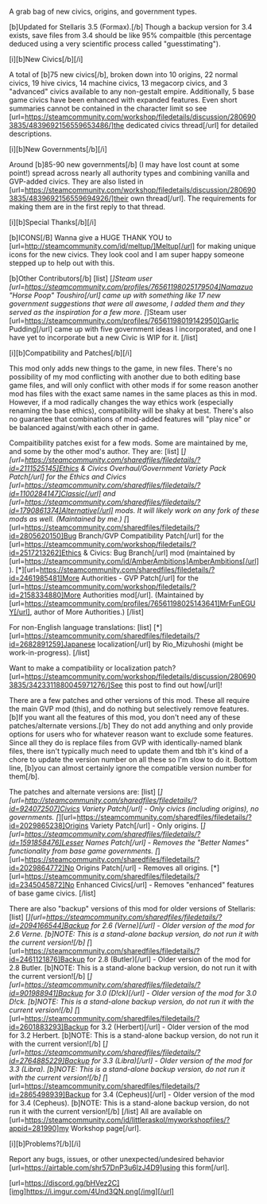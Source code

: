 A grab bag of new civics, origins, and government types.

[b]Updated for Stellaris 3.5 (Formax).[/b] Though a backup version for 3.4 exists, save files from 3.4 should be like 95% compaitble (this percentage deduced using a very scientific process called "guesstimating").

[i][b]New Civics[/b][/i]

A total of [b]75 new civics[/b], broken down into 10 origins, 22 normal civics, 19 hive civics, 14 machine civics, 13 megacorp civics, and 3 "advanced" civics available to any non-gestalt empire. Additionally, 5 base game civics have been enhanced with expanded features. Even short summaries cannot be contained in the character limit so see [url=https://steamcommunity.com/workshop/filedetails/discussion/2806903835/4839692156559653486/]the dedicated civics thread[/url] for detailed descriptions.

[i][b]New Governments[/b][/i]

Around [b]85-90 new governments[/b] (I may have lost count at some point!) spread across nearly all authority types and combining vanilla and GVP-added civics. They are also listed in [url=https://steamcommunity.com/workshop/filedetails/discussion/2806903835/4839692156559694926/]their own thread[/url]. The requirements for making them are in the first reply to that thread.

[i][b]Special Thanks[/b][/i]

[b]ICONS[/B]
Wanna give a HUGE THANK YOU to [url=http://steamcommunity.com/id/meltup/]Meltup[/url] for making unique icons for the new civics. They look cool and I am super happy someone stepped up to help out with this.

[b]Other Contributors[/b]
[list]
[*]Steam user [url=https://steamcommunity.com/profiles/76561198025179504]Namazuo "Horse Poop" Toushiro[/url] came up with something like 17 new government suggestions that were all awesome, I added them and they served as the inspiration for a few more.
[*]Steam user [url=https://steamcommunity.com/profiles/76561198019142950]Garlic Pudding[/url] came up with five government ideas I incorporated, and one I have yet to incorporate but a new Civic is WIP for it.
[/list]

[i][b]Compatibility and Patches[/b][/i]

This mod only adds new things to the game, in new files. There's no possibility of my mod conflicting with another due to both editing base game files, and will only conflict with other mods if for some reason another mod has files with the exact same names in the same places as this in mod. However, if a mod radically changes the way ethics work (especially renaming the base ethics), compatibility will be shaky at best. There's also no guarantee that combinations of mod-added features will "play nice" or be balanced against/with each other in game.

Compaitibility patches exist for a few mods. Some are maintained by me, and some by the other mod's author. They are:
[list]
[*][url=https://steamcommunity.com/sharedfiles/filedetails/?id=2111525145]Ethics & Civics Overhaul/Government Variety Pack Patch[/url] for the Ethics and Civics [url=https://steamcommunity.com/sharedfiles/filedetails/?id=1100284147]Classic[/url] and [url=https://steamcommunity.com/sharedfiles/filedetails/?id=1790861374]Alternative[/url] mods. It will likely work on any fork of these mods as well. (Maintained by me.)
[*][url=https://steamcommunity.com/sharedfiles/filedetails/?id=2805620150]Bug Branch/GVP Compatibility Patch[/url] for the [url=https://steamcommunity.com/workshop/filedetails/?id=2517213262]Ethics & Civics: Bug Branch[/url] mod (maintained by [url=https://steamcommunity.com/id/AmberAmbitions]AmberAmbitions[/url]).
[*][url=https://steamcommunity.com/sharedfiles/filedetails/?id=2461985481]More Authorities - GVP Patch[/url] for the [url=https://steamcommunity.com/workshop/filedetails/?id=2158334880]More Authorities mod[/url]. (Maintained by [url=https://steamcommunity.com/profiles/76561198025143641]MrFunEGUY[/url], author of More Authorities.)
[/list]

For non-English language translations:
[list]
[*][url=https://steamcommunity.com/sharedfiles/filedetails/?id=2682891259]Japanese localization[/url] by Rio_Mizuhoshi (might be work-in-progress).
[/list]

Want to make a compatibility or localization patch? [url=https://steamcommunity.com/workshop/filedetails/discussion/2806903835/3423311880045971276/]See this post to find out how[/url]!

There are a few patches and other versions of this mod. These all require the main GVP mod (this), and do nothing but selectively remove features. [b]If you want all the features of this mod, you don't need any of these patches/alternate versions.[/b] They do not add anything and only provide options for users who for whatever reason want to exclude some features. Since all they do is replace files from GVP with identically-named blank files, there isn't typically much need to update them and tbh it's kind of a chore to update the version number on all these so I'm slow to do it. Bottom line, [b]you can almost certainly ignore the compatible version number for them[/b].

The patches and alternate versions are:
[list]
[*][url=http://steamcommunity.com/sharedfiles/filedetails/?id=924072507]Civics Variety Patch[/url] - Only civics (including origins), no governments.
[*][url=https://steamcommunity.com/sharedfiles/filedetails/?id=2029865238]Origins Variety Patch[/url] - Only origins.
[*][url=https://steamcommunity.com/sharedfiles/filedetails/?id=1591858476]Lesser Names Patch[/url] - Removes the "Better Names" functionality from base game governments.
[*][url=https://steamcommunity.com/sharedfiles/filedetails/?id=2029864772]No Origins Patch[/url] - Removes all origins.
[*][url=https://steamcommunity.com/sharedfiles/filedetails/?id=2345045872]No Enhanced Civics[/url] - Removes "enhanced" features of base game civics.
[/list]

There are also "backup" versions of this mod for older versions of Stellaris:
[list]
[*][url=https://steamcommunity.com/sharedfiles/filedetails/?id=2094166544]Backup for 2.6 (Verne)[/url] - Older version of the mod for 2.6 Verne. [b]NOTE: This is a stand-alone backup version, do not run it with the current version![/b]
[*][url=https://steamcommunity.com/sharedfiles/filedetails/?id=2461121876]Backup for 2.8 (Butler)[/url] - Older version of the mod for 2.8 Butler. [b]NOTE: This is a stand-alone backup version, do not run it with the current version![/b]
[*][url=https://steamcommunity.com/sharedfiles/filedetails/?id=901988941]Backup for 3.0 (D!ck)[/url] - Older version of the mod for 3.0 D!ck. [b]NOTE: This is a stand-alone backup version, do not run it with the current version![/b]
[*][url=https://steamcommunity.com/sharedfiles/filedetails/?id=2601883293]Backup for 3.2 (Herbert)[/url] - Older version of the mod for 3.2 Herbert. [b]NOTE: This is a stand-alone backup version, do not run it with the current version![/b]
[*][url=https://steamcommunity.com/sharedfiles/filedetails/?id=2764885229]Backup for 3.3 (Libra)[/url] - Older version of the mod for 3.3 (Libra). [b]NOTE: This is a stand-alone backup version, do not run it with the current version![/b]
[*][url=https://steamcommunity.com/sharedfiles/filedetails/?id=2865498939]Backup for 3.4 (Cepheus)[/url] - Older version of the mod for 3.4 (Cepheus). [b]NOTE: This is a stand-alone backup version, do not run it with the current version![/b]
[/list]
All are available on [url=https://steamcommunity.com/id/littleraskol/myworkshopfiles/?appid=281990]my Workshop page[/url].

[i][b]Problems?[/b][/i]

Report any bugs, issues, or other unexpected/undesired behavior [url=https://airtable.com/shr57DnP3u6lzJ4D9]using this form[/url].

[url=https://discord.gg/bHVez2C][img]https://i.imgur.com/4Und3QN.png[/img][/url]